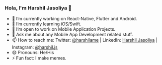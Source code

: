 ### Hola, I'm Harshil Jasoliya 👋

- 🔭 I’m currently working on React-Native, Flutter and Android.
- 🌱 I’m currently learning iOS/Swift.
- 👯 I’m open to work on Mobile Application Projects.
- 💬 Ask me about any Mobile App Development related stuff.
- 📫 How to reach me: Twitter: [@harshilame](https://twitter.com/harshilame) | LinkedIn: [Harshil Jasoliya](https://www.linkedin.com/in/harshil-jasoliya/) | Instagram: [@harshil.js](https://www.instagram.com/harshil.js/?hl=en)
- 😄 Pronouns: He/His
- ⚡ Fun fact: I make memes.
